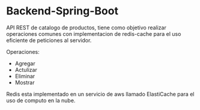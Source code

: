 # Backend-Spring-Boot

API REST de catalogo de productos, tiene como objetivo realizar operaciones comunes con implementacion de redis-cache para el uso eficiente de peticiones al servidor.

Operaciones:
  * Agregar
  * Actulizar
  * Eliminar
  * Mostrar

Redis esta implementado en un servicio de aws llamado ElastiCache para el uso de computo en la nube.
